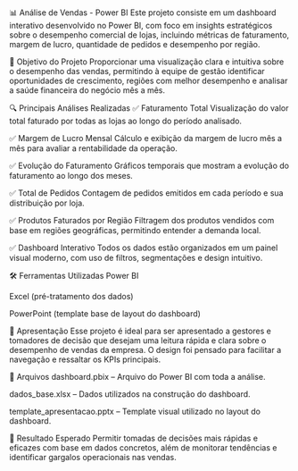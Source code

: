 📊 Análise de Vendas - Power BI
Este projeto consiste em um dashboard interativo desenvolvido no Power BI, com foco em insights estratégicos sobre o desempenho comercial de lojas, incluindo métricas de faturamento, margem de lucro, quantidade de pedidos e desempenho por região.

🧠 Objetivo do Projeto
Proporcionar uma visualização clara e intuitiva sobre o desempenho das vendas, permitindo à equipe de gestão identificar oportunidades de crescimento, regiões com melhor desempenho e analisar a saúde financeira do negócio mês a mês.

🔍 Principais Análises Realizadas
✅ Faturamento Total
Visualização do valor total faturado por todas as lojas ao longo do período analisado.

✅ Margem de Lucro Mensal
Cálculo e exibição da margem de lucro mês a mês para avaliar a rentabilidade da operação.

✅ Evolução do Faturamento
Gráficos temporais que mostram a evolução do faturamento ao longo dos meses.

✅ Total de Pedidos
Contagem de pedidos emitidos em cada período e sua distribuição por loja.

✅ Produtos Faturados por Região
Filtragem dos produtos vendidos com base em regiões geográficas, permitindo entender a demanda local.

✅ Dashboard Interativo
Todos os dados estão organizados em um painel visual moderno, com uso de filtros, segmentações e design intuitivo.

🛠️ Ferramentas Utilizadas
Power BI

Excel (pré-tratamento dos dados)

PowerPoint (template base de layout do dashboard)

📎 Apresentação
Esse projeto é ideal para ser apresentado a gestores e tomadores de decisão que desejam uma leitura rápida e clara sobre o desempenho de vendas da empresa. O design foi pensado para facilitar a navegação e ressaltar os KPIs principais.

📁 Arquivos
dashboard.pbix – Arquivo do Power BI com toda a análise.

dados_base.xlsx – Dados utilizados na construção do dashboard.

template_apresentacao.pptx – Template visual utilizado no layout do dashboard.

🚀 Resultado Esperado
Permitir tomadas de decisões mais rápidas e eficazes com base em dados concretos, além de monitorar tendências e identificar gargalos operacionais nas vendas.